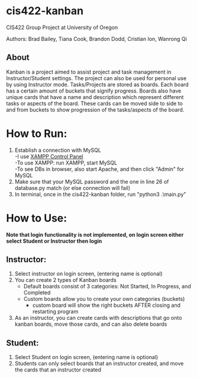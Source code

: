 # cis422-kanban
CIS422 Group Project at University of Oregon

Authors: Brad Bailey, Tiana Cook, Brandon Dodd, Cristian Ion, Wanrong Qi


## About
Kanban is a project aimed to assist project and task management in Instructor/Student settings. The project can also be used for personal use by using Instructor mode. Tasks/Projects are stored as boards. Each board has a certain amount of buckets that signify progress. Boards also have unique cards that have a name and description which represent different tasks or aspects of the board. These cards can be moved side to side to and from buckets to show progression of the tasks/aspects of the board.


# How to Run:

1. Establish a connection with MySQL\
  -I use [XAMPP Control Panel](https://www.apachefriends.org/download.html)  \
          -To use XAMPP: run XAMPP, start MySQL \
   -To see DBs in browser, also start Apache, and then click "Admin" for MySQL
2. Make sure that your MySQL password and the one in line 26 of database.py match (or else connection will fail)
3. In terminal, once in the cis422-kanban folder, run "python3 .\main.py"


# How to Use:
**Note that login functionality is not implemented, on login screen either select Student or Instructor then login**
## Instructor: 
1. Select instructor on login screen, (entering name is optional)
2. You can create 2 types of Kanban boards
   - Default boards consist of 3 categories: Not Started, In Progress, and Completed
   - Custom boards allow you to create your own categories (buckets)
     - custom board will show the right buckets AFTER closing and restarting program
4. As an instructor, you can create cards with descriptions that go onto kanban boards, move those cards, and can also delete boards

## Student:
1. Select Student on login screen, (entering name is optional)
2. Students can only select boards that an instructor created, and move the cards that an instructor created
